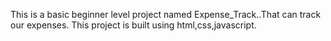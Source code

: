 This is a basic beginner level project named Expense_Track..That can track our expenses.
This project is built using html,css,javascript.
